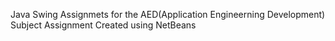 Java Swing Assignmets for the AED(Application Engineerning Development) Subject
Assignment Created using NetBeans
